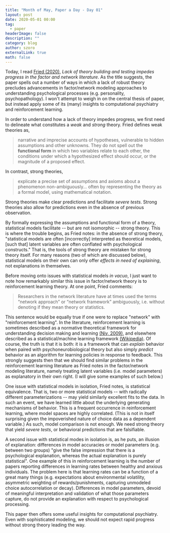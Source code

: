 ```yaml
---
title: "Month of May, Paper a Day - Day 01"
layout: post
date: 2020-05-01 00:00
tag:
  - paper
headerImage: false
description: ""
category: blog
author: szoro
externalLink: true
math: false
---
```


Today, I read [Fried (2020)](https://osf.io/6cts9/), *Lack of theory building and testing impedes progress in the factor and network literature*. As the title suggests, the paper spells out a number of ways in which a lack of robust theory precludes advancements in factor/network modeling approaches to understanding psychological processes (e.g. personality, psychopathology). I won't attempt to weigh in on the central thesis of paper, but instead apply some of its (many) insights to computational psychiatry and reinforcement learning.

In order to understand how a lack of theory impedes progress, we first need to delineate what constitutes a *weak* and *strong* theory. Fried defines weak theories as,

> narrative and imprecise accounts of hypotheses, vulnerable to hidden assumptions and other unknowns. They do not spell out the **functional form** in which two variables relate to each other, the conditions under which a hypothesized effect should occur, or the magnitude of a proposed effect.

In contrast, strong theories,

> explicate a precise set of assumptions and axioms about a phenomenon non-ambiguously... often by representing the theory as a formal model, using mathematical notation.

Strong theories make clear predictions and facilitate *severe tests*. Strong theories also allow for predictions even in the absence of previous observation.

By formally expressing the assumptions and functional form of a theory, statistical models facilitate -- but are not isomorphic -- strong theory. This is where the trouble begins, as Fried notes: in the absence of strong theory, "statistical models are often [incorrectly] interpreted as theoretical models, [such that] latent variables are often conflated with psychological constructs." That is, the tools of strong theory are mistaken for strong theory itself. For many reasons (two of which are discussed below), statistical models on their own can only offer *effects in need of explaining*, not explanations in themselves.

Before moving onto issues with statistical models *in vacuo*, I just want to note how remarkably similar this issue in factor/network theory is to reinforcement learning theory. At one point, Fried comments:

> Researchers in the network literature have at times used the terms “network approach” or “network framework” ambiguously, i.e. without denoting if they mean theory or statistics.

This sentence would be equally true if one were to replace "network" with "reinforcement learning". In the literature, reinforcement learning is sometimes described as a normative theoretical framework for understanding decision making and learning [(Niv, 2009)](http://dx.doi.org/10.1016/j.jmp.2008.12.005), and elsewhere described as a statistical/machine learning framework [(Wikipedia)](https://en.wikipedia.org/wiki/Reinforcement_learning). Of course, the truth is that it is both: it is a framework that can *explain* behavior when paired with psychoneurobiological theory but also simply *predict* behavior as an algorithm for learning policies in response to feedback. This strongly suggests then that we should find similar problems in the reinforcement learning literature as Fried notes in the factor/network modeling literature, namely treating latent variables (i.e. model parameters) as explanatory in their own right. (I will give some examples of such below.)

One issue with statistical models in isolation, Fried notes, is statistical equivalence. That is, two or more statistical models -- with radically different parameterizations -- may yield similarly excellent fits to the data. In such an event, we have learned little about the underlying generating mechanisms of behavior. This is a frequent occurrence in reinforcement learning, where model spaces are highly correlated. (This is not in itself surprising given the impoverished nature of choice data as a dependent variable.) As such, model comparison is not enough. We need strong theory that yield *severe tests*, or behavioral predictions that are falsifiable.

A second issue with statistical modes in isolation is, as he puts, an illusion of explanation: differences in model accuracies or model parameters (e.g. between two groups) "give the false impression that there is a psychological explanation, whereas the actual explanation is purely statistical". One example of this in reinforcement learning is the number of papers reporting differences in learning rates between healthy and anxious individuals. The problem here is that learning rates can be a function of a great many things (e.g. expectations about environmental volatility, asymmetric weighting of rewards/punishments, capturing unmodeled choice autocorrelation or decay). Differences in model parameters, devoid of meaningful interpretation and validation of what those parameters capture, do not provide an explanation with respect to psychological processing.

This paper then offers some useful insights for computational psychiatry. Even with sophisticated modeling, we should not expect rapid progress without strong theory leading the way.
